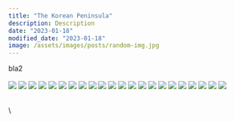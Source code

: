 ```yaml
---
title: "The Korean Peninsula"
description: Description
date: "2023-01-18"
modified_date: "2023-01-18"
image: /assets/images/posts/random-img.jpg
---
```

bla2
\
\
![](/assets/images/posts/post-13/building1.jpg)
![](/assets/images/posts/post-13/building2.jpg)
![](/assets/images/posts/post-13/building3.jpg)
![](/assets/images/posts/post-13/building4.jpg)
![](/assets/images/posts/post-13/bunny.jpg)
![](/assets/images/posts/post-13/concept.jpg)
![](/assets/images/posts/post-13/drum.jpg)
![](/assets/images/posts/post-13/food1.jpg)
![](/assets/images/posts/post-13/food2.jpg)
![](/assets/images/posts/post-13/food3.jpg)
![](/assets/images/posts/post-13/friends.jpg)
![](/assets/images/posts/post-13/guards.jpg)
![](/assets/images/posts/post-13/home.jpg)
![](/assets/images/posts/post-13/jazz.jpg)
![](/assets/images/posts/post-13/library.jpg)
![](/assets/images/posts/post-13/nk.jpg)
![](/assets/images/posts/post-13/photos.jpg)
![](/assets/images/posts/post-13/smog.jpg)
![](/assets/images/posts/post-13/snowboard.jpg)
![](/assets/images/posts/post-13/soldiers.jpg)
![](/assets/images/posts/post-13/tank.jpg)
![](/assets/images/posts/post-13/turntable.jpg)

\
\